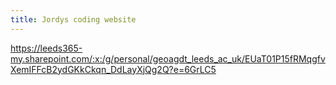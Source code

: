 ```yaml
---
title: Jordys coding website
---
```

https://leeds365-my.sharepoint.com/:x:/g/personal/geoagdt_leeds_ac_uk/EUaT01P15fRMqgfvXemIFFcB2ydGKkCkqn_DdLayXjQg2Q?e=6GrLC5 
 
